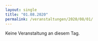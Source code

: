 ```yaml
---
layout: single
title: "01.08.2020"
permalink: /veranstaltungen/2020/08/01/
---
```


Keine Veranstaltung an diesem Tag.
